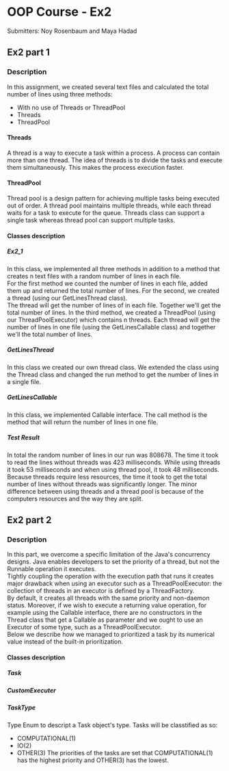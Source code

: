 # OOP Course - Ex2

Submitters: Noy Rosenbaum and Maya Hadad

## Ex2 part 1

### Description

In this assignment, we created several text files and calculated the total number of lines using three methods:
* With no use of Threads or ThreadPool
* Threads
* ThreadPool

#### Threads

A thread is a way to execute a task within a process. A process can contain more than one thread. 
The idea of threads is to divide the tasks and execute them simultaneously. This makes the process execution faster.

#### ThreadPool

Thread pool is a design pattern for achieving multiple tasks being executed out of order. 
A thread pool maintains multiple threads, while each thread waits for a task to execute for the queue.
Threads class can support a single task whereas thread pool can support multiple tasks.

#### Classes description

##### Ex2_1

In this class, we implemented all three methods in addition to a method that creates n text files with a random number of lines in each file. \
For the first method we counted the number of lines in each file, added them up and returned the total number of lines. 
For the second, we created a thread (using our GetLinesThread class). \
The thread will get the number of lines of in each file. Together we'll get the total number of lines. In the third method, we created a ThreadPool (using our ThreadPoolExecutor) which contains n threads. Each thread will get the number of lines in one file (using the GetLinesCallable class) and together we'll the total number of lines.

##### GetLinesThread

In this class we created our own thread class. We extended the class using the Thread class and changed the run method to get the number of lines in a single file.

##### GetLinesCallable

In this class, we implemented Callable interface. The call method is the method that will return the number of lines in one file. 

##### Test Result

In total the random number of lines in our run was 808678. The time it took to read the lines without threads was 423 milliseconds. While using threads it took 53 milliseconds and when using thread pool, it took 48 milliseconds.
Because threads require less resources, the time it took to get the total number of lines without threads was significantly longer. 
The minor difference between using threads and a thread pool is because of the computers resources and the way they are split. 

## Ex2 part 2

### Description

In this part, we overcome a specific limitation of the Java's concurrency designs.
Java enables developers to set the priority of a thread, but not the Runnable operation it executes. \
Tightly coupling the operation with the execution path that runs it creates major drawback when
using an executor such as a ThreadPoolExecutor: the collection of threads in an executor is defined by
a ThreadFactory.  
By default, it creates all threads with the same priority and non-daemon status.
Moreover, if we wish to execute a returning value operation, for example using the Callable<V>
interface, there are no constructors in the Thread class that get a Callable<V> as parameter and we
ought to use an Executor of some type, such as a ThreadPoolExecutor. \
Below we describe how we managed to prioritized a task by its numerical value instead of the built-in prioritization.

#### Classes description

##### Task

##### CustomExecuter

##### TaskType

 Type Enum to descript a Task object's type. Tasks will be classtified as so:
 * COMPUTATIONAL(1)
 * IO(2)
 * OTHER(3)
 The priorities of the tasks are set that COMPUTATIONAL(1) has the highest priority and OTHER(3) has the lowest.